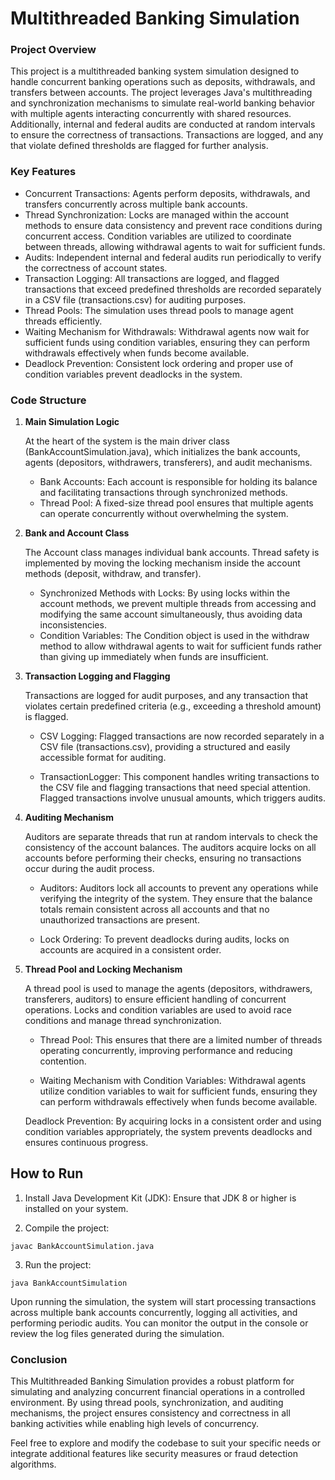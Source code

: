 # Multithreaded Banking Simulation

### Project Overview

This project is a multithreaded banking system simulation designed to handle concurrent banking operations such as deposits, withdrawals, and transfers between accounts. The project leverages Java's multithreading and synchronization mechanisms to simulate real-world banking behavior with multiple agents interacting concurrently with shared resources. Additionally, internal and federal audits are conducted at random intervals to ensure the correctness of transactions. Transactions are logged, and any that violate defined thresholds are flagged for further analysis.

### Key Features

- Concurrent Transactions: Agents perform deposits, withdrawals, and transfers concurrently across multiple bank accounts.
- Thread Synchronization: Locks are managed within the account methods to ensure data consistency and prevent race conditions during concurrent access. Condition variables are utilized to coordinate between threads, allowing withdrawal agents to wait for sufficient funds.
- Audits: Independent internal and federal audits run periodically to verify the correctness of account states.
- Transaction Logging: All transactions are logged, and flagged transactions that exceed predefined thresholds are recorded separately in a CSV file (transactions.csv) for auditing purposes.
- Thread Pools: The simulation uses thread pools to manage agent threads efficiently.
- Waiting Mechanism for Withdrawals: Withdrawal agents now wait for sufficient funds using condition variables, ensuring they can perform withdrawals effectively when funds become available.
- Deadlock Prevention: Consistent lock ordering and proper use of condition variables prevent deadlocks in the system.

### Code Structure

1. **Main Simulation Logic**
   
   At the heart of the system is the main driver class (BankAccountSimulation.java), which initializes the bank accounts, agents (depositors, withdrawers, transferers), and audit mechanisms.

   - Bank Accounts: Each account is responsible for holding its balance and facilitating transactions through synchronized methods.
   - Thread Pool: A fixed-size thread pool ensures that multiple agents can operate concurrently without overwhelming the system.

2. **Bank and Account Class**
   
   The Account class manages individual bank accounts. Thread safety is implemented by moving the locking mechanism inside the account methods (deposit, withdraw, and transfer).

   - Synchronized Methods with Locks: By using locks within the account methods, we prevent multiple threads from accessing and modifying the same account simultaneously, thus avoiding data      inconsistencies.
   - Condition Variables: The Condition object is used in the withdraw method to allow withdrawal agents to wait for sufficient funds rather than giving up immediately when funds are             insufficient.
  
3. **Transaction Logging and Flagging**
   
   Transactions are logged for audit purposes, and any transaction that violates certain predefined criteria (e.g., exceeding a threshold amount) is flagged.

   - CSV Logging: Flagged transactions are now recorded separately in a CSV file (transactions.csv), providing a structured and easily accessible format for auditing.

   - TransactionLogger: This component handles writing transactions to the CSV file and flagging transactions that need special attention. Flagged transactions involve unusual amounts,           which triggers audits.

4. **Auditing Mechanism**
   
   Auditors are separate threads that run at random intervals to check the consistency of the account balances. The auditors acquire locks on all accounts before performing their checks,       ensuring no transactions occur during the audit process.

   - Auditors: Auditors lock all accounts to prevent any operations while verifying the integrity of the system. They ensure that the balance totals remain consistent across all accounts         and that no unauthorized transactions are present.

   - Lock Ordering: To prevent deadlocks during audits, locks on accounts are acquired in a consistent order.
  
5. **Thread Pool and Locking Mechanism**
    
   A thread pool is used to manage the agents (depositors, withdrawers, transferers, auditors) to ensure efficient handling of concurrent operations. Locks and condition variables are used     to avoid race conditions and manage thread synchronization.

   - Thread Pool: This ensures that there are a limited number of threads operating concurrently, improving performance and reducing contention.

   - Waiting Mechanism with Condition Variables: Withdrawal agents utilize condition variables to wait for sufficient funds, ensuring they can perform withdrawals effectively when funds          become available.

   Deadlock Prevention: By acquiring locks in a consistent order and using condition variables appropriately, the system prevents deadlocks and ensures continuous progress.
  
## How to Run

1. Install Java Development Kit (JDK): Ensure that JDK 8 or higher is installed on your system.
   
2. Compile the project:
```
javac BankAccountSimulation.java
```

3. Run the project:
```
java BankAccountSimulation
```

Upon running the simulation, the system will start processing transactions across multiple bank accounts concurrently, logging all activities, and performing periodic audits. You can monitor the output in the console or review the log files generated during the simulation.


### Conclusion

This Multithreaded Banking Simulation provides a robust platform for simulating and analyzing concurrent financial operations in a controlled environment. By using thread pools, synchronization, and auditing mechanisms, the project ensures consistency and correctness in all banking activities while enabling high levels of concurrency.

Feel free to explore and modify the codebase to suit your specific needs or integrate additional features like security measures or fraud detection algorithms.

